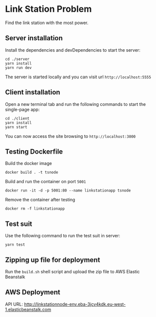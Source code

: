 # Link Station Problem

Find the link station with the most power.

## Server installation
Install the dependencies and devDependencies to start the server:
```
cd ./server
yarn install
yarn run dev
```
The server is started locally and you can visit url `http://localhost:5555`

## Client installation
Open a new terminal tab and run the following commands to start the single-page app:
```
cd ./client
yarn install
yarn start
```
You can now access the site browsing to `http://localhost:3000`

## Testing Dockerfile
Build the docker image
```
docker build . -t tsnode
```

Build and run the container on port `5001`
```
docker run -it -d -p 5001:80 --name linkstationapp tsnode
```

Remove the container after testing
```
docker rm -f linkstationapp
```

## Test suit
Use the following command to run the test suit in server:
```
yarn test
```

## Zipping up file for deployment
Run the `build.sh` shell script and upload the zip file to AWS Elastic Beanstalk

## AWS Deployment
API URL: http://linkstationnode-env.eba-3jcv4kdk.eu-west-1.elasticbeanstalk.com

